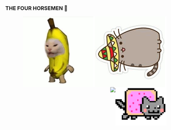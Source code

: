 ### THE FOUR HORSEMEN 👋
<div class"row">
<img alt="TACOCAT" src="https://raw.githubusercontent.com/JoeVictor22/JoeVictor22/master/tacocat.gif" align="right">
<img width="220" height="220" alt="NANANACAT" src="https://raw.githubusercontent.com/JoeVictor22/JoeVictor22/master/nananacat.gif" align="right">
<img height="120" alt="NYAN" src="https://raw.githubusercontent.com/JoeVictor22/JoeVictor22/master/nyannyan.gif" align="right">
<img height="150" alt"PINGU" src="https://i.redd.it/dw17hmccmq141.png" align="right">
</div>
<!--

Here are some ideas to get you started:

- 🔭 I’m currently working on ...
- 🌱 I’m currently learning ...
- 👯 I’m looking to collaborate on ...
- 🤔 I’m looking for help with ...
- 💬 Ask me about ...
- 📫 How to reach me: ...
- 😄 Pronouns: ...
- ⚡ Fun fact: ...
-->
